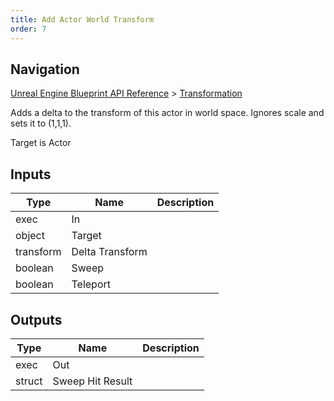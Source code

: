 ```yaml
---
title: Add Actor World Transform
order: 7
---
```

## Navigation

[Unreal Engine Blueprint API Reference](https://dev.epicgames.com/documentation/en-us/unreal-engine/BlueprintAPI) > [Transformation](https://dev.epicgames.com/documentation/en-us/unreal-engine/BlueprintAPI/Transformation)

Adds a delta to the transform of this actor in world space. Ignores scale and sets it to (1,1,1).

Target is Actor

## Inputs

| Type | Name | Description |
| --- | --- | --- |
| exec | In |  |
| object | Target |  |
| transform | Delta Transform |  |
| boolean | Sweep |  |
| boolean | Teleport |  |

## Outputs

| Type | Name | Description |
| --- | --- | --- |
| exec | Out |  |
| struct | Sweep Hit Result |  |
